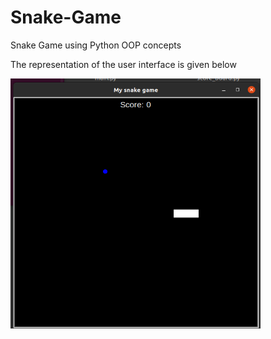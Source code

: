 # Snake-Game
Snake Game using Python OOP concepts

The representation of the user interface is given below

<img src="snake.png" width="400" height="400">
